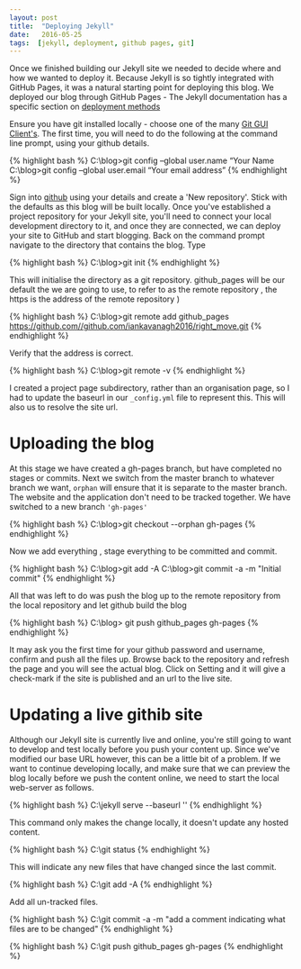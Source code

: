 ```yaml
---
layout: post
title:  "Deploying Jekyll"
date:   2016-05-25
tags:  [jekyll, deployment, github pages, git]
---
```

Once we finished building our Jekyll site we needed to decide where and how we wanted to deploy it.
 Because Jekyll is so tightly integrated with GitHub Pages, it was a natural starting point for deploying this blog.
We deployed our blog through GitHub Pages - The Jekyll documentation has a specific section on [deployment methods](http://jekyllrb.com/docs/deployment-methods/ "deployment methods")

Ensure you have git installed locally - choose one of the many [Git GUI Client's](https://git-scm.com/downloads/guis).
The first time, you will need to do the following at the command line prompt, using your github details.

{% highlight bash %}
C:\blog>git config –global user.name “Your Name
C:\blog>git config –global user.email “Your email address”
{% endhighlight %}

Sign into [github](https://github.com/) using your details and create a 'New repository'. Stick with the defaults as this blog will be built locally.
Once you've established a project repository for your Jekyll site, you'll need to connect your local development directory to it,
and once they are connected, we can deploy your site to GitHub and start blogging.
Back on the command prompt navigate to the directory that contains the blog. Type

{% highlight bash %}
C:\blog>git init
{% endhighlight %}

This will initialise the directory as a git repository.
github_pages will be our default the we are going to use, to refer to as the remote repository , the https is the address of the remote repository )

{% highlight bash %}
C:\blog>git remote add github_pages https://github.com//github.com/iankavanagh2016/right_move.git
{% endhighlight %}

Verify that the address is correct.

{% highlight bash %}
C:\blog>git remote -v
{% endhighlight %}

I created a project page subdirectory, rather than an organisation page,  so I had to update the baseurl in our `_config.yml` file to represent this.
This will also us to resolve the site url.


# Uploading the  blog

At this stage we have created a gh-pages branch, but have completed no stages or commits. Next we switch from the master branch to
whatever branch we want, `orphan` will ensure that it is separate to the master branch.
The website and the application don't need to be tracked together. We have switched to a new branch `'gh-pages'`

{% highlight bash %}
C:\blog>git checkout --orphan gh-pages
{% endhighlight %}

Now we add everything , stage everything to be committed and commit.

{% highlight bash %}
C:\blog>git add -A
C:\blog>git commit -a -m "Initial commit"
{% endhighlight %}

All that was left to do was push the blog up to the remote repository from the local repository and let github build the blog

{% highlight bash %}
C:\blog> git push github_pages gh-pages
{% endhighlight %}

It may ask you the first time for your github password and username, confirm and push all the files up.
Browse back to the repository and refresh the page and you will see the actual blog.
Click on Setting and it will give a check-mark if the site is published and an url to the live site.

# Updating a live githib site

Although our Jekyll site is currently live and online, you're still going to want to develop and test locally before you push your content up.
Since we've modified our base URL however, this can be a little bit of a problem.
If we want to continue developing locally, and make sure that we can preview the blog locally before we push the content online,
we need to start the local web-server as follows.

{% highlight bash %}
C:\jekyll serve --baseurl ''
{% endhighlight %}

This command only makes the change locally, it doesn't update any hosted content.

{% highlight bash %}
C:\git status
{% endhighlight %}

This will indicate any new files that have changed since the last commit.

{% highlight bash %}
C:\git add -A
{% endhighlight %}

Add all un-tracked files.

{% highlight bash %}
C:\git commit -a -m "add a comment indicating what files are to be changed"
{% endhighlight %}


{% highlight bash %}
C:\git push github_pages gh-pages
{% endhighlight %}